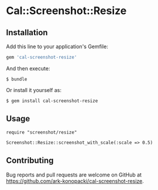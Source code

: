 # Cal::Screenshot::Resize



## Installation

Add this line to your application's Gemfile:

```ruby
gem 'cal-screenshot-resize'
```

And then execute:

    $ bundle

Or install it yourself as:

    $ gem install cal-screenshot-resize

## Usage
`require "screenshot/resize"`

`Screenshot::Resize::screenshot_with_scale(:scale => 0.5)`

## Contributing

Bug reports and pull requests are welcome on GitHub at https://github.com/ark-konopacki/cal-screenshot-resize.

